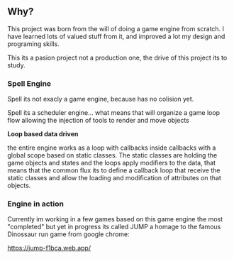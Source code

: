 ## Why?

This project was born from the will of doing a game engine from scratch. I have learned lots of valued stuff from it, and improved a lot my design and programing skills.

This its a pasion project not a production one, the drive of this project its to study.

### Spell Engine 

Spell its not exacly a game engine, because has no colision yet.

Spell its a scheduler engine... what means that will organize a game loop flow allowing the injection of tools to render and move objects

**Loop based data driven** 

the entire engine works as a loop with callbacks inside callbacks with a global scope based on static classes.
The static classes are holding the game objects and states and the loops apply modifiers to the data, that means that the common flux its to define a callback loop that receive the static classes and allow the loading and modification of attributes on that objects.


### Engine in action 

Currently im working in a few games based on this game engine the most "completed" but yet in progress its called JUMP a homage to the famous Dinossaur run game from google chrome:

https://jump-f1bca.web.app/